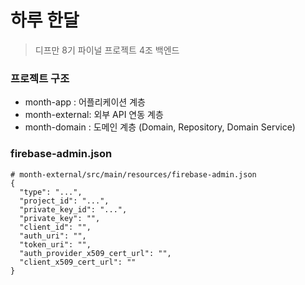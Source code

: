 # 하루 한달
> 디프만 8기 파이널 프로젝트 4조 백엔드

### 프로젝트 구조
* month-app : 어플리케이션 계층
* month-external: 외부 API 연동 계층
* month-domain : 도메인 계층 (Domain, Repository, Domain Service) 

### firebase-admin.json
```
# month-external/src/main/resources/firebase-admin.json
{
  "type": "...",
  "project_id": "...",
  "private_key_id": "...",
  "private_key": "",
  "client_id": "",
  "auth_uri": "",
  "token_uri": "",
  "auth_provider_x509_cert_url": "",
  "client_x509_cert_url": ""
}
```
